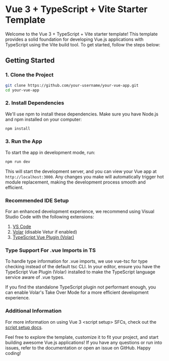 # Vue 3 + TypeScript + Vite Starter Template

Welcome to the Vue 3 + TypeScript + Vite starter template! This template provides a solid foundation for developing Vue.js applications with TypeScript using the Vite build tool. To get started, follow the steps below:

## Getting Started

### 1. Clone the Project

```bash
git clone https://github.com/your-username/your-vue-app.git
cd your-vue-app
```

### 2. Install Dependencies
We'll use npm to install these dependencies. Make sure you have Node.js and npm installed on your computer:
```bash
npm install
```

### 3. Run the App
To start the app in development mode, run:
```bash
npm run dev
```
This will start the development server, and you can view your Vue app at `http://localhost:3000`. Any changes you make will automatically trigger hot module replacement, making the development process smooth and efficient.

### Recommended IDE Setup
For an enhanced development experience, we recommend using Visual Studio Code with the following extensions:

1. [VS Code](https://code.visualstudio.com/)
2. [Volar](https://marketplace.visualstudio.com/items?itemName=Vue.volar) (disable Vetur if enabled)
3. [TypeScript Vue Plugin (Volar)](https://marketplace.visualstudio.com/items?itemName=Vue.vscode-typescript-vue-plugin)

### Type Support For .vue Imports in TS
To handle type information for .vue imports, we use vue-tsc for type checking instead of the default tsc CLI. In your editor, ensure you have the TypeScript Vue Plugin (Volar) installed to make the TypeScript language service aware of .vue types.

If you find the standalone TypeScript plugin not performant enough, you can enable Volar's Take Over Mode for a more efficient development experience.

### Additional Information
For more information on using Vue 3 \<script setup\> SFCs, check out the [script setup docs](v3.vuejs.org/api/sfc-script-setup.html#sfc-script-setup).

Feel free to explore the template, customize it to fit your project, and start building awesome Vue.js applications! If you have any questions or run into issues, refer to the documentation or open an issue on GitHub. Happy coding!